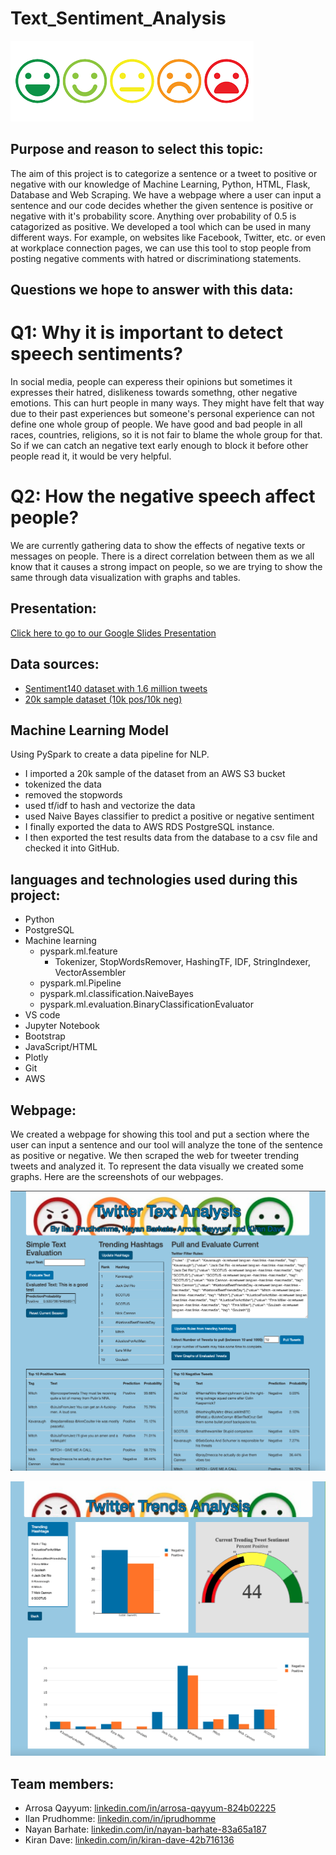 # Text_Sentiment_Analysis
![image](https://github.com/Arrosa123/Text_Sentiment_Analysis/blob/main/static/images/images1.png)

## Purpose and reason to select this topic:

  The aim of this project is to categorize a sentence or a tweet to positive or negative with our knowledge of Machine Learning, Python, HTML, Flask, Database and Web Scraping. We have a webpage where a user can input a sentence and our code decides whether the given sentence is positive or negative with it's probability score. Anything over probability of 0.5 is catagorized as positive. We developed a tool which can be used in many different ways. For example, on websites like Facebook, Twitter, etc. or even at workplace connection pages, we can use this tool to stop people from posting negative comments with hatred or discriminationg statements.

## Questions we hope to answer with this data:

# Q1: Why it is important to detect speech sentiments?
In social media, people can experess their opinions but sometimes it expresses their hatred, dislikeness towards somethng, other negative emotions. This can hurt people in many ways. They might have felt that way due to their past experiences but someone's personal experience can not define one whole group of people. We have good and bad people in all races, countries, religions, so it is not fair to blame the whole group for that. So if we can catch an negative text early enough to block it before other people read it, it would be very helpful.

# Q2: How the negative speech affect people?
We are currently gathering data to show the effects of negative texts or messages on people. There is a direct correlation between them as we all know that it causes a  strong impact on people, so we are trying to show the same through data visualization with graphs and tables.

## Presentation: 
[Click here to go to our Google Slides Presentation](https://docs.google.com/presentation/d/1JQpK-gHvPBrHtgzteNTrwzFp4QcuEgPoajs-kB3tmf4/edit?usp=sharing)

## Data sources: 
- [Sentiment140 dataset with 1.6 million tweets](http://help.sentiment140.com/for-students)
- [20k sample dataset (10k pos/10k neg)](./Resources/sentiment_analysis_10k.csv)

## Machine Learning Model
Using PySpark to create a data pipeline for NLP.  
- I imported a 20k sample of the dataset from an AWS S3 bucket
- tokenized the data
- removed the stopwords
- used tf/idf to hash and vectorize the data
- used Naive Bayes classifier to predict a positive or negative sentiment
- I finally exported the data to AWS RDS PostgreSQL instance.
- I then exported the test results data from the database to a csv file and checked it into GitHub. 

## languages and technologies used during this project:
* Python
* PostgreSQL 
* Machine learning
  * pyspark.ml.feature
    * Tokenizer, StopWordsRemover, HashingTF, IDF, StringIndexer, VectorAssembler
  * pyspark.ml.Pipeline
  * pyspark.ml.classification.NaiveBayes
  * pyspark.ml.evaluation.BinaryClassificationEvaluator
* VS code
* Jupyter Notebook
* Bootstrap
* JavaScript/HTML
* Plotly
* Git
* AWS

## Webpage:
We created a webpage for showing this tool and put a section where the user can input a sentence and our tool will analyze the tone of the sentence as positive or negative. We then scraped the web for tweeter trending tweets and analyzed it. To represent the data visually we created some graphs. Here are the screenshots of our webpages.

![webpage1](https://github.com/Arrosa123/Text_Sentiment_Analysis/blob/main/static/images/site_page1.png)

![image2](https://github.com/Arrosa123/Text_Sentiment_Analysis/blob/main/static/images/site_page2.png)

## Team members: 
  * Arrosa Qayyum: [linkedin.com/in/arrosa-qayyum-824b02225](https://www.linkedin.com/in/arrosa-qayyum-824b02225/)
  * Ilan Prudhomme: [linkedin.com/in/iprudhomme](https://www.linkedin.com/in/iprudhomme/)
  * Nayan Barhate: [linkedin.com/in/nayan-barhate-83a65a187](https://www.linkedin.com/in/nayan-barhate-83a65a187/)
  * Kiran Dave: [linkedin.com/in/kiran-dave-42b716136](https://www.linkedin.com/in/kiran-dave-42b716136/)
